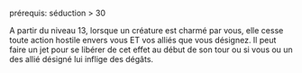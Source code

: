 prérequis: séduction > 30

A partir du niveau 13, lorsque un créature est charmé par vous, elle cesse toute action hostile envers vous ET vos alliés que vous désignez.
Il peut faire un jet pour se libérer de cet effet au début de son tour ou si vous ou un des allié désigné lui inflige des dégâts.
